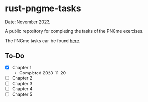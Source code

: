 # rust-pngme-tasks
Date: November 2023.

A public repository for completing the tasks of the PNGme exercises.

The PNGme tasks can be found [here](https://jrdngr.github.io/pngme_book/).

## To-Do
- [x] Chapter 1
  - Completed 2023-11-20
- [ ] Chapter 2
- [ ] Chapter 3
- [ ] Chapter 4
- [ ] Chapter 5
